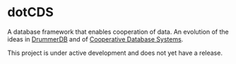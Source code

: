 # dotCDS
A database framework that enables cooperation of data. An evolution of the ideas in [DrummerDB](https://github.com/dynamoRando/DrummerDB) and of [Cooperative Database Systems](https://github.com/dynamoRando/CooperativeDatabaseSystems).

This project is under active development and does not yet have a release.
